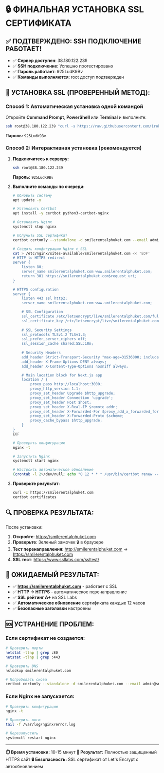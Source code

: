 # 🔒 ФИНАЛЬНАЯ УСТАНОВКА SSL СЕРТИФИКАТА

## ✅ ПОДТВЕРЖДЕНО: SSH ПОДКЛЮЧЕНИЕ РАБОТАЕТ!
- ✅ **Сервер доступен**: 38.180.122.239
- ✅ **SSH подключение**: Успешно протестировано
- ✅ **Пароль работает**: 925LudK9Bv
- ✅ **Команды выполняются**: root доступ подтвержден

## 🚀 УСТАНОВКА SSL (ПРОВЕРЕННЫЙ МЕТОД):

### Способ 1: Автоматическая установка одной командой
Откройте **Command Prompt**, **PowerShell** или **Terminal** и выполните:

```bash
ssh root@38.180.122.239 "curl -s https://raw.githubusercontent.com/1rokoko/site-smile-rental/main/quick-ssl-setup.sh | bash"
```
**Пароль:** `925LudK9Bv`

### Способ 2: Интерактивная установка (рекомендуется)
1. **Подключитесь к серверу:**
   ```bash
   ssh root@38.180.122.239
   ```
   **Пароль:** `925LudK9Bv`

2. **Выполните команды по очереди:**
   ```bash
   # Обновить систему
   apt update -y
   
   # Установить Certbot
   apt install -y certbot python3-certbot-nginx
   
   # Остановить Nginx
   systemctl stop nginx
   
   # Получить SSL сертификат
   certbot certonly --standalone -d smilerentalphuket.com --email admin@smilerentalphuket.com --agree-tos --non-interactive
   
   # Создать конфигурацию Nginx с SSL
   cat > /etc/nginx/sites-available/smilerentalphuket.com << 'EOF'
   # HTTP to HTTPS redirect
   server {
       listen 80;
       server_name smilerentalphuket.com www.smilerentalphuket.com;
       return 301 https://smilerentalphuket.com$request_uri;
   }
   
   # HTTPS configuration
   server {
       listen 443 ssl http2;
       server_name smilerentalphuket.com www.smilerentalphuket.com;
   
       # SSL Configuration
       ssl_certificate /etc/letsencrypt/live/smilerentalphuket.com/fullchain.pem;
       ssl_certificate_key /etc/letsencrypt/live/smilerentalphuket.com/privkey.pem;
       
       # SSL Security Settings
       ssl_protocols TLSv1.2 TLSv1.3;
       ssl_prefer_server_ciphers off;
       ssl_session_cache shared:SSL:10m;
       
       # Security Headers
       add_header Strict-Transport-Security "max-age=31536000; includeSubDomains" always;
       add_header X-Frame-Options DENY always;
       add_header X-Content-Type-Options nosniff always;
   
       # Main location block for Next.js app
       location / {
           proxy_pass http://localhost:3000;
           proxy_http_version 1.1;
           proxy_set_header Upgrade $http_upgrade;
           proxy_set_header Connection 'upgrade';
           proxy_set_header Host $host;
           proxy_set_header X-Real-IP $remote_addr;
           proxy_set_header X-Forwarded-For $proxy_add_x_forwarded_for;
           proxy_set_header X-Forwarded-Proto $scheme;
           proxy_cache_bypass $http_upgrade;
       }
   }
   EOF
   
   # Проверить конфигурацию
   nginx -t
   
   # Запустить Nginx
   systemctl start nginx
   
   # Настроить автоматическое обновление
   (crontab -l 2>/dev/null; echo "0 12 * * * /usr/bin/certbot renew --quiet --nginx") | crontab -
   ```

3. **Проверьте результат:**
   ```bash
   curl -I https://smilerentalphuket.com
   certbot certificates
   ```

## 🔍 ПРОВЕРКА РЕЗУЛЬТАТА:

После установки:
1. **Откройте**: https://smilerentalphuket.com
2. **Проверьте**: Зеленый замочек 🔒 в браузере
3. **Тест перенаправления**: http://smilerentalphuket.com → https://smilerentalphuket.com
4. **SSL тест**: https://www.ssllabs.com/ssltest/

## 🎯 ОЖИДАЕМЫЙ РЕЗУЛЬТАТ:
- ✅ **https://smilerentalphuket.com** - работает с SSL
- ✅ **HTTP → HTTPS** - автоматическое перенаправление
- ✅ **SSL рейтинг A+** на SSL Labs
- ✅ **Автоматическое обновление** сертификата каждые 12 часов
- ✅ **Безопасные заголовки** настроены

## 🆘 УСТРАНЕНИЕ ПРОБЛЕМ:

### Если сертификат не создается:
```bash
# Проверить порты
netstat -tlnp | grep :80
netstat -tlnp | grep :443

# Проверить DNS
nslookup smilerentalphuket.com

# Попробовать снова
certbot certonly --standalone -d smilerentalphuket.com --email admin@smilerentalphuket.com --agree-tos --non-interactive --force-renewal
```

### Если Nginx не запускается:
```bash
# Проверить конфигурацию
nginx -t

# Проверить логи
tail -f /var/log/nginx/error.log

# Перезапустить
systemctl restart nginx
```

---

**⏱️ Время установки:** 10-15 минут
**🎯 Результат:** Полностью защищенный HTTPS сайт
**🔒 Безопасность:** SSL сертификат от Let's Encrypt с автообновлением
